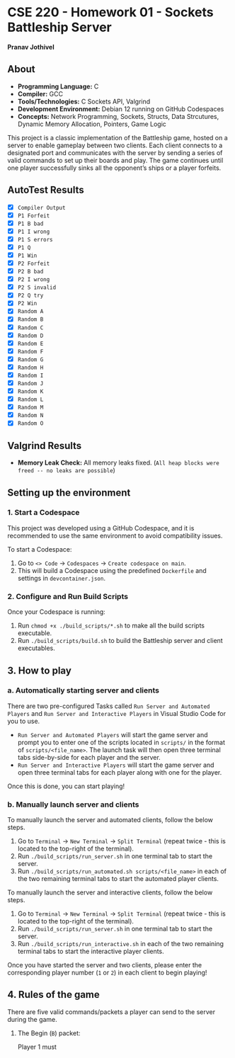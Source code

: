 # CSE 220 - Homework 01 - Sockets Battleship Server  
**Pranav Jothivel**

## About
- **Programming Language:** C  
- **Compiler:** GCC  
- **Tools/Technologies:** C Sockets API, Valgrind  
- **Development Environment:** Debian 12 running on GitHub Codespaces
- **Concepts:** Network Programming, Sockets, Structs, Data Strcutures, Dynamic Memory Allocation, Pointers, Game Logic

This project is a classic implementation of the Battleship game, hosted on a server to enable gameplay between two clients. Each client connects to a designated port and communicates with the server by sending a series of valid commands to set up their boards and play. The game continues until one player successfully sinks all the opponent’s ships or a player forfeits.

## AutoTest Results
- [x] `Compiler Output`  
- [x] `P1 Forfeit`  
- [x] `P1 B bad`  
- [x] `P1 I wrong`  
- [x] `P1 S errors`  
- [x] `P1 Q`  
- [x] `P1 Win`  
- [x] `P2 Forfeit`  
- [x] `P2 B bad`  
- [x] `P2 I wrong`  
- [x] `P2 S invalid`  
- [x] `P2 Q try`  
- [x] `P2 Win`  
- [x] `Random A`  
- [x] `Random B`  
- [x] `Random C`  
- [x] `Random D`  
- [x] `Random E`  
- [x] `Random F`  
- [x] `Random G`  
- [x] `Random H`  
- [x] `Random I`  
- [x] `Random J`  
- [x] `Random K`  
- [x] `Random L`  
- [x] `Random M`  
- [x] `Random N`  
- [x] `Random O`  

## Valgrind Results
- **Memory Leak Check:** All memory leaks fixed. (`All heap blocks were freed -- no leaks are possible`)

## Setting up the environment

### 1. Start a Codespace
This project was developed using a GitHub Codespace, and it is recommended to use the same environment to avoid compatibility issues.

To start a Codespace:
1. Go to `<> Code` → `Codespaces` → `Create codespace on main`.
2. This will build a Codespace using the predefined `Dockerfile` and settings in `devcontainer.json`.

### 2. Configure and Run Build Scripts
Once your Codespace is running:
1. Run `chmod +x ./build_scripts/*.sh` to make all the build scripts executable.
2. Run `./build_scripts/build.sh` to build the Battleship server and client executables.

## 3. How to play

### a. Automatically starting server and clients
There are two pre-configured Tasks called `Run Server and Automated Players` and `Run Server and Interactive Players` in Visual Studio Code for you to use. 
- `Run Server and Automated Players` will start the game server and prompt you to enter one of the scripts located in `scripts/` in the format of `scripts/<file_name>`. The launch task will then open three terminal tabs side-by-side for each player and the server.
- `Run Server and Interactive Players` will start the game server and open three terminal tabs for each player along with one for the player.

Once this is done, you can start playing!

### b. Manually launch server and clients

To manually launch the server and automated clients, follow the below steps.

1. Go to `Terminal` → `New Terminal` → `Split Terminal` (repeat twice - this is located to the top-right of the terminal).
2. Run `./build_scripts/run_server.sh` in one terminal tab to start the server.
3. Run `./build_scripts/run_automated.sh scripts/<file_name>` in each of the two remaining terminal tabs to start the automated player clients.

To manually launch the server and interactive clients, follow the below steps.

1. Go to `Terminal` → `New Terminal` → `Split Terminal` (repeat twice - this is located to the top-right of the terminal).
2. Run `./build_scripts/run_server.sh` in one terminal tab to start the server.
3. Run `./build_scripts/run_interactive.sh` in each of the two remaining terminal tabs to start the interactive player clients.

Once you have started the server and two clients, please enter the corresponding player number (`1` or `2`) in each client to begin playing!

## 4. Rules of the game
There are five valid commands/packets a player can send to the server during the game.

1. The Begin (`B`) packet:

    Player 1 must 
<!-- Add comments for start playing, valid commands, using scripted testing, and valgrind and vs code launch targets -->